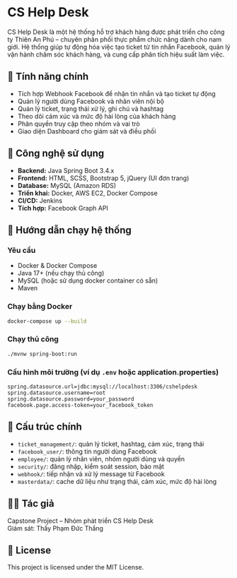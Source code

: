 # CS Help Desk

CS Help Desk là một hệ thống hỗ trợ khách hàng được phát triển cho công ty Thiên An Phú – chuyên phân phối thực phẩm chức năng dành cho nam giới. Hệ thống giúp tự động hóa việc tạo ticket từ tin nhắn Facebook, quản lý vận hành chăm sóc khách hàng, và cung cấp phân tích hiệu suất làm việc.

## 🌟 Tính năng chính

- Tích hợp Webhook Facebook để nhận tin nhắn và tạo ticket tự động
- Quản lý người dùng Facebook và nhân viên nội bộ
- Quản lý ticket, trạng thái xử lý, ghi chú và hashtag
- Theo dõi cảm xúc và mức độ hài lòng của khách hàng
- Phân quyền truy cập theo nhóm và vai trò
- Giao diện Dashboard cho giám sát và điều phối

## 🧰 Công nghệ sử dụng

- **Backend:** Java Spring Boot 3.4.x
- **Frontend:** HTML, SCSS, Bootstrap 5, jQuery (UI đơn trang)
- **Database:** MySQL (Amazon RDS)
- **Triển khai:** Docker, AWS EC2, Docker Compose
- **CI/CD:** Jenkins
- **Tích hợp:** Facebook Graph API

## 🚀 Hướng dẫn chạy hệ thống

### Yêu cầu

- Docker & Docker Compose
- Java 17+ (nếu chạy thủ công)
- MySQL (hoặc sử dụng docker container có sẵn)
- Maven

### Chạy bằng Docker

```bash
docker-compose up --build
```

### Chạy thủ công

```bash
./mvnw spring-boot:run
```

### Cấu hình môi trường (ví dụ `.env` hoặc application.properties)

```properties
spring.datasource.url=jdbc:mysql://localhost:3306/cshelpdesk
spring.datasource.username=root
spring.datasource.password=your_password
facebook.page.access-token=your_facebook_token
```

## 📁 Cấu trúc chính

- `ticket_management/`: quản lý ticket, hashtag, cảm xúc, trạng thái
- `facebook_user/`: thông tin người dùng Facebook
- `employee/`: quản lý nhân viên, nhóm người dùng và quyền
- `security/`: đăng nhập, kiểm soát session, bảo mật
- `webhook/`: tiếp nhận và xử lý message từ Facebook
- `masterdata/`: cache dữ liệu như trạng thái, cảm xúc, mức độ hài lòng

## 👨‍💻 Tác giả

Capstone Project – Nhóm phát triển CS Help Desk  
Giám sát: Thầy Phạm Đức Thắng

## 📄 License

This project is licensed under the MIT License.

